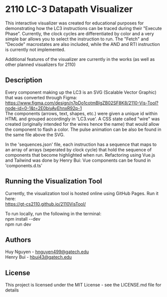 # 2110 LC-3 Datapath Visualizer

This interactive visualizer was created for educational purposes for demonstrating how the LC3 instructions can be traced during their "Execute Phase". 
Currently, the clock cycles are differentiated by color and a very simple bar allows you to select the instruction to run. The "Fetch" and "Decode" macrostates are also included,
 while the AND and RTI instruction is currently not implemented.<br />

Additional features of the visualizer are currently in the works (as well as other planned visualizers for 2110)


## Description

Every component making up the LC3 is an SVG (Scalable Vector Graphic) that was converted through Figma: https://www.figma.com/design/n7pDo1cotmBlgZB02SF8K8/2110-Vis-Tool?node-id=0-1&t=2E0biyAyEhnxR92p-1 <br />
The components (arrows, text, shapes, etc.) were given a unique id within HTML and grouped accordingly in 'LC3.vue'. A CSS state called "wire" was created (originally intended for the wires hence the name)
that would allow the component to flash a color. The pulse animation can be also be found in the same file above the SVG. <br />

In the 'sequences.json' file, each instruction has a sequence that maps to an array of arrays (seperated by clock cycle) that hold the sequence of components that become highlighted when run.
Refactoring using Vue.js and Tailwind was done by Henry Bui: Vue components can be found in 'components.d.ts' 


## Running the Visualization Tool

Currently, the visualization tool is hosted online using GitHub Pages. Run it here:<br /> https://gt-cs2110.github.io/2110VisTool/ 

To run locally, run the following in the terminal: <br />
npm install --dev <br />
npm run dev

## Authors

Huy Nguyen - hnguyen499@gatech.edu <br />
Henry Bui - hbui43@gatech.edu


## License

This project is licensed under the MIT License - see the LICENSE.md file for details

